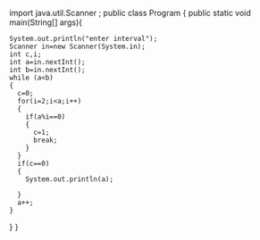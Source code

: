 import java.util.Scanner ;
public class Program
{
    public static void main(String[] args){

 
    System.out.println("enter interval");
    Scanner in=new Scanner(System.in);
    int c,i;
    int a=in.nextInt();
    int b=in.nextInt();
    while (a<b)
    {
      c=0;
      for(i=2;i<a;i++)
      {
        if(a%i==0)
        {
          c=1;
          break;
        }
      }
      if(c==0)
      {
        System.out.println(a);
        
      }
      a++;
    }
    
   }
 }
